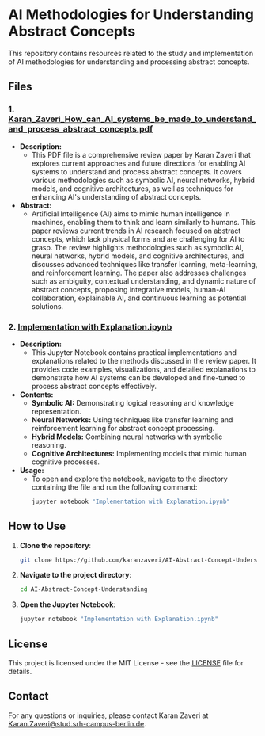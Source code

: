 # AI Methodologies for Understanding Abstract Concepts

This repository contains resources related to the study and implementation of AI methodologies for understanding and processing abstract concepts.

## Files

### 1. [Karan_Zaveri_How_can_AI_systems_be_made_to_understand_and_process_abstract_concepts.pdf](Karan_Zaveri_How_can_AI_systems_be_made_to_understand_and_process_abstract_concepts.pdf)
   - **Description:** 
     - This PDF file is a comprehensive review paper by Karan Zaveri that explores current approaches and future directions for enabling AI systems to understand and process abstract concepts. It covers various methodologies such as symbolic AI, neural networks, hybrid models, and cognitive architectures, as well as techniques for enhancing AI's understanding of abstract concepts.
   - **Abstract:**
     - Artificial Intelligence (AI) aims to mimic human intelligence in machines, enabling them to think and learn similarly to humans. This paper reviews current trends in AI research focused on abstract concepts, which lack physical forms and are challenging for AI to grasp. The review highlights methodologies such as symbolic AI, neural networks, hybrid models, and cognitive architectures, and discusses advanced techniques like transfer learning, meta-learning, and reinforcement learning. The paper also addresses challenges such as ambiguity, contextual understanding, and dynamic nature of abstract concepts, proposing integrative models, human-AI collaboration, explainable AI, and continuous learning as potential solutions.

### 2. [Implementation with Explanation.ipynb](Implementation%20with%20Explanation.ipynb)
   - **Description:** 
     - This Jupyter Notebook contains practical implementations and explanations related to the methods discussed in the review paper. It provides code examples, visualizations, and detailed explanations to demonstrate how AI systems can be developed and fine-tuned to process abstract concepts effectively.
   - **Contents:**
     - **Symbolic AI:** Demonstrating logical reasoning and knowledge representation.
     - **Neural Networks:** Using techniques like transfer learning and reinforcement learning for abstract concept processing.
     - **Hybrid Models:** Combining neural networks with symbolic reasoning.
     - **Cognitive Architectures:** Implementing models that mimic human cognitive processes.
   - **Usage:**
     - To open and explore the notebook, navigate to the directory containing the file and run the following command:
       ```sh
       jupyter notebook "Implementation with Explanation.ipynb"
       ```

## How to Use

1. **Clone the repository**:
    ```sh
    git clone https://github.com/karanzaveri/AI-Abstract-Concept-Understanding.git
    ```
2. **Navigate to the project directory**:
    ```sh
    cd AI-Abstract-Concept-Understanding
    ```
3. **Open the Jupyter Notebook**:
    ```sh
    jupyter notebook "Implementation with Explanation.ipynb"
    ```

## License

This project is licensed under the MIT License - see the [LICENSE](LICENSE) file for details.

## Contact

For any questions or inquiries, please contact Karan Zaveri at Karan.Zaveri@stud.srh-campus-berlin.de.
